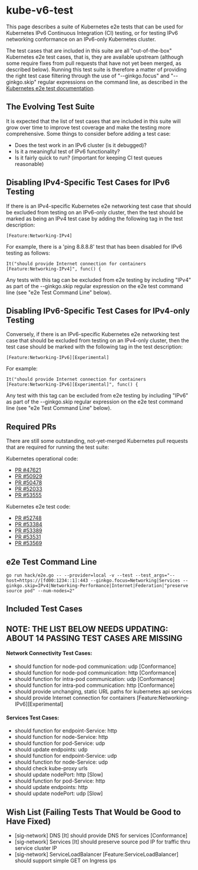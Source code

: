 # kube-v6-test
This page describes a suite of Kubernetes e2e tests that can be used for Kubernetes IPv6 Continuous Integration (CI) testing, or for testing IPv6 networking conformance on an IPv6-only Kubernetes cluster.

The test cases that are included in this suite are all "out-of-the-box" Kubernetes e2e test cases, that is, they are available upstream (although some require fixes from pull requests that have not yet been merged, as described below). Running this test suite is therefore a matter of providing the right test case filtering through the use of "--ginkgo.focus" and "--ginkgo.skip" regular expressions on the command line, as described in the [Kubernetes e2e test documentation](https://github.com/kubernetes/community/blob/master/contributors/devel/e2e-tests.md#end-to-end-testing-in-kubernetes).

## The Evolving Test Suite
It is expected that the list of test cases that are included in this suite will grow over time to improve test coverage and make the testing more comprehensive. Some things to consider before adding a test case:
- Does the test work in an IPv6 cluster (is it debugged)?
- Is it a meaningful test of IPv6 functionality?
- Is it fairly quick to run? (important for keeping CI test queues reasonable)

## Disabling IPv4-Specific Test Cases for IPv6 Testing
If there is an IPv4-specific Kubernetes e2e networking test case that should be excluded from testing on an IPv6-only cluster, then the test should be marked as being an IPv4 test case by adding the following tag in the test description:
```
[Feature:Networking-IPv4]
```
For example, there is a 'ping 8.8.8.8' test that has been disabled for IPv6 testing as follows:
```
It("should provide Internet connection for containers [Feature:Networking-IPv4]", func() {
```
Any tests with this tag can be excluded from e2e testing by including "IPv4" as part of the --ginkgo.skip regular expression on the e2e test command line (see "e2e Test Command Line" below).


## Disabling IPv6-Specific Test Cases for IPv4-only Testing
Conversely, if there is an IPv6-specific Kubernetes e2e networking test case that should be excluded from testing on an IPv4-only cluster, then the test case should be marked with the following tag in the test description:
```
[Feature:Networking-IPv6][Experimental]
```
For example:
```
It("should provide Internet connection for containers [Feature:Networking-IPv6][Experimental]", func() {
```
Any test with this tag can be excluded from e2e testing by including "IPv6" as part of the --ginkgo.skip regular expression on the e2e test command line (see "e2e Test Command Line" below).

## Required PRs
There are still some outstanding, not-yet-merged Kubernetes pull requests that are required for running the test suite:

Kubernetes operational code:
- [PR #47621](https://github.com/kubernetes/kubernetes/pull/47621)
- [PR #50929](https://github.com/kubernetes/kubernetes/pull/50929)
- [PR #50478](https://github.com/kubernetes/kubernetes/pull/50478)
- [PR #52033](https://github.com/kubernetes/kubernetes/pull/52033)
- [PR #53555](https://github.com/kubernetes/kubernetes/pull/53555)

Kubernetes e2e test code:
- [PR #52748](https://github.com/kubernetes/kubernetes/pull/52748)
- [PR #53384](https://github.com/kubernetes/kubernetes/pull/53384)
- [PR #53389](https://github.com/kubernetes/kubernetes/pull/53389)
- [PR #53531](https://github.com/kubernetes/kubernetes/pull/53531)
- [PR #53569](https://github.com/kubernetes/kubernetes/pull/53569)

## e2e Test Command Line

```
go run hack/e2e.go -- --provider=local -v --test --test_args="--host=https://[fd00:1234::1]:443 --ginkgo.focus=Networking|Services --ginkgo.skip=IPv4|Networking-Performance|Internet|Federation|"preserve source pod" --num-nodes=2"
```

## Included Test Cases

## NOTE: THE LIST BELOW NEEDS UPDATING: ABOUT 14 PASSING TEST CASES ARE MISSING

#### Network Connectivity Test Cases:

- should function for node-pod communication: udp [Conformance]
- should function for node-pod communication: http [Conformance]
- should function for intra-pod communication: udp [Conformance]
- should function for intra-pod communication: http [Conformance]
- should provide unchanging, static URL paths for kubernetes api services
- should provide Internet connection for containers [Feature:Networking-IPv6][Experimental]

#### Services Test Cases:

- should function for endpoint-Service: http
- should function for node-Service: http
- should function for pod-Service: udp
- should update endpoints: udp
- should function for endpoint-Service: udp
- should function for node-Service: udp
- should check kube-proxy urls
- should update nodePort: http [Slow]
- should function for pod-Service: http
- should update endpoints: http
- should update nodePort: udp [Slow]

## Wish List (Failing Tests That Would be Good to Have Fixed)

- [sig-network] DNS [It] should provide DNS for services [Conformance] 
- [sig-network] Services [It] should preserve source pod IP for traffic thru service cluster IP 
- [sig-network] ServiceLoadBalancer [Feature:ServiceLoadBalancer] 
  should support simple GET on Ingress ips

